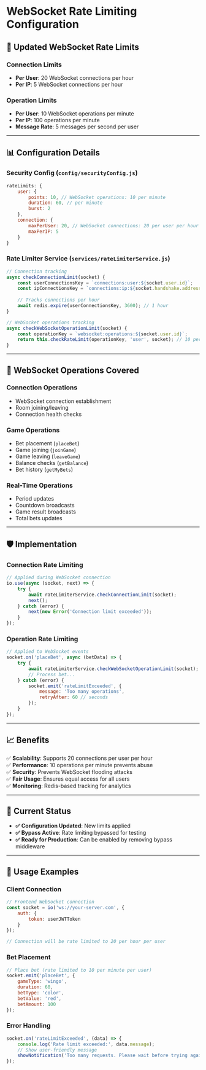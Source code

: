 # WebSocket Rate Limiting Configuration

## 🔌 Updated WebSocket Rate Limits

### **Connection Limits**
- **Per User**: 20 WebSocket connections per hour
- **Per IP**: 5 WebSocket connections per hour

### **Operation Limits**
- **Per User**: 10 WebSocket operations per minute
- **Per IP**: 100 operations per minute
- **Message Rate**: 5 messages per second per user

---

## 📊 Configuration Details

### **Security Config (`config/securityConfig.js`)**
```javascript
rateLimits: {
    user: {
        points: 10, // WebSocket operations: 10 per minute
        duration: 60, // per minute
        burst: 2
    },
    connection: {
        maxPerUser: 20, // WebSocket connections: 20 per user per hour
        maxPerIP: 5
    }
}
```

### **Rate Limiter Service (`services/rateLimiterService.js`)**
```javascript
// Connection tracking
async checkConnectionLimit(socket) {
    const userConnectionsKey = `connections:user:${socket.user.id}`;
    const ipConnectionsKey = `connections:ip:${socket.handshake.address}`;
    
    // Tracks connections per hour
    await redis.expire(userConnectionsKey, 3600); // 1 hour
}

// WebSocket operations tracking
async checkWebSocketOperationLimit(socket) {
    const operationKey = `websocket:operations:${socket.user.id}`;
    return this.checkRateLimit(operationKey, 'user', socket); // 10 per minute
}
```

---

## 🎯 WebSocket Operations Covered

### **Connection Operations**
- WebSocket connection establishment
- Room joining/leaving
- Connection health checks

### **Game Operations**
- Bet placement (`placeBet`)
- Game joining (`joinGame`)
- Game leaving (`leaveGame`)
- Balance checks (`getBalance`)
- Bet history (`getMyBets`)

### **Real-Time Operations**
- Period updates
- Countdown broadcasts
- Game result broadcasts
- Total bets updates

---

## 🛡️ Implementation

### **Connection Rate Limiting**
```javascript
// Applied during WebSocket connection
io.use(async (socket, next) => {
    try {
        await rateLimiterService.checkConnectionLimit(socket);
        next();
    } catch (error) {
        next(new Error('Connection limit exceeded'));
    }
});
```

### **Operation Rate Limiting**
```javascript
// Applied to WebSocket events
socket.on('placeBet', async (betData) => {
    try {
        await rateLimiterService.checkWebSocketOperationLimit(socket);
        // Process bet...
    } catch (error) {
        socket.emit('rateLimitExceeded', {
            message: 'Too many operations',
            retryAfter: 60 // seconds
        });
    }
});
```

---

## 📈 Benefits

✅ **Scalability**: Supports 20 connections per user per hour  
✅ **Performance**: 10 operations per minute prevents abuse  
✅ **Security**: Prevents WebSocket flooding attacks  
✅ **Fair Usage**: Ensures equal access for all users  
✅ **Monitoring**: Redis-based tracking for analytics  

---

## 🔧 Current Status

- **✅ Configuration Updated**: New limits applied
- **✅ Bypass Active**: Rate limiting bypassed for testing
- **✅ Ready for Production**: Can be enabled by removing bypass middleware

---

## 🚀 Usage Examples

### **Client Connection**
```javascript
// Frontend WebSocket connection
const socket = io('ws://your-server.com', {
    auth: {
        token: userJWTToken
    }
});

// Connection will be rate limited to 20 per hour per user
```

### **Bet Placement**
```javascript
// Place bet (rate limited to 10 per minute per user)
socket.emit('placeBet', {
    gameType: 'wingo',
    duration: 60,
    betType: 'color',
    betValue: 'red',
    betAmount: 100
});
```

### **Error Handling**
```javascript
socket.on('rateLimitExceeded', (data) => {
    console.log('Rate limit exceeded:', data.message);
    // Show user-friendly message
    showNotification('Too many requests. Please wait before trying again.');
});
``` 